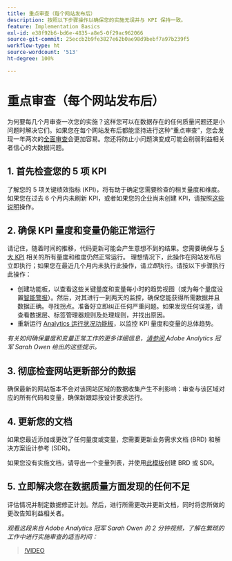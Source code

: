 ```yaml
---
title: 重点审查（每个网站发布后）
description: 按照以下步骤操作以确保您的实施无误并与 KPI 保持一致。
feature: Implementation Basics
exl-id: e38f92b6-bd6e-4835-a8e5-0f29ac962066
source-git-commit: 25eccb2b9fe3827e62b0ae98d9bebf7a97b239f5
workflow-type: ht
source-wordcount: '513'
ht-degree: 100%

---
```


# 重点审查（每个网站发布后）

为何要每几个月审查一次您的实施？这样您可以在数据存在的任何质量问题还是小问题时解决它们。如果您在每个网站发布后都能坚持进行这种“重点审查”，您会发现一年两次的[全面审查](/help/implement/review/full-review.md)会更加容易。您还将防止小问题演变成可能会削弱利益相关者信心的大数据问题。

## 1. 首先检查您的 5 项 KPI

了解您的 5 项关键绩效指标 (KPI)，将有助于确定您需要检查的相关量度和维度。如果您在过去 6 个月内未刷新 KPI，或者如果您的企业尚未创建 KPI，请按照[这些说明](/help/implement/review/define-kpis.md)操作。

## 2. 确保 KPI 量度和变量仍能正常运行

请记住，随着时间的推移，代码更新可能会产生意想不到的结果。您需要确保与 [5 大 KPI](/help/implement/review/define-kpis.md) 相关的所有量度和维度仍然正常运行。 理想情况下，此操作在网站发布后立即执行；如果您在最近几个月内未执行此操作，请&#x200B;*立即*&#x200B;执行。请按以下步骤执行此操作：

* 创建功能板，以查看这些关键量度和变量每小时的趋势视图（或为每个量度设置[智能警报](https://experienceleague.adobe.com/docs/analytics/analyze/analysis-workspace/virtual-analyst/intelligent-alerts/intellligent-alerts.html#analysis-workspace)）。然后，对其进行一到两天的监控，确保您能获得所需数据并且数据正确。寻找拐点。准备好立即纠正任何严重问题。如果发现任何误差，请查看数据层、标签管理器规则及处理规则，并找出原因。
* 重新运行 [Analytics 运行状况功能板](https://assets.adobe.com/public/9549dbe7-765a-4899-77b8-85cbba1a4252)，以监控 KPI 量度和变量的总体趋势。

*有关如何确保量度和变量正常工作的更多详细信息，[请参阅 ](https://experienceleaguecommunities.adobe.com/t5/adobe-analytics-discussions/my-five-best-tips-for-keeping-adobe-analytics-humming/td-p/388608)Adobe Analytics 冠军 Sarah Owen 给出的这些提示。*

## 3. 彻底检查网站更新部分的数据

确保最新的网站版本不会对该网站区域的数据收集产生不利影响：审查与该区域对应的所有代码和变量，确保新跟踪按设计要求运行。

## 4. 更新您的文档

如果您最近添加或更改了任何量度或变量，您需要更新业务需求文档 (BRD) 和解决方案设计参考 (SDR)。

如果您没有实施文档，请导出一个变量列表，并使用[此模板](https://experienceleague.adobe.com/docs/analytics-learn/tutorials/implementation/implementation-basics/creating-a-business-requirements-document.html?lang=zh-Hans#implementation)创建 BRD 或 SDR。

## 5. 立即解决您在数据质量方面发现的任何不足

评估情况并制定数据修正计划。然后，进行所需更改并更新文档，同时将您所做的更改告知利益相关者。

*观看这段来自 Adobe Analytics 冠军 Sarah Owen 的 2 分钟视频，了解在繁琐的工作中进行实施审查的适当时间：*

>[!VIDEO](https://video.tv.adobe.com/v/328340/?quality=12&learn=on)
